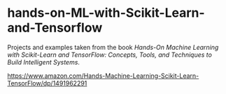 # hands-on-ML-with-Scikit-Learn-and-Tensorflow

Projects and examples taken from the book _Hands-On Machine Learning with Scikit-Learn and TensorFlow: Concepts, Tools, and Techniques to Build Intelligent Systems_.

https://www.amazon.com/Hands-Machine-Learning-Scikit-Learn-TensorFlow/dp/1491962291
